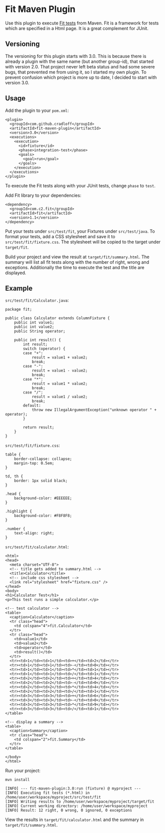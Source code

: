 # Fit Maven Plugin

Use this plugin to execute [Fit tests](http://fit.c2.com/) from Maven. Fit is a framework for tests
which are specified in a Html page. It is a great complement for JUnit.

## Versioning
The versioning for this plugin starts with 3.0. This is because there is already a plugin with the same
name (but another group-id), that started with version 2.0. That project never left beta status and had
some severe bugs, that prevented me from using it, so I started my own plugin. To prevent confusion
which project is more up to date, I decided to start with version 3.0.

## Usage
Add the plugin to your `pom.xml`:

    <plugin>
      <groupId>com.github.cradloff</groupId>
      <artifactId>fit-maven-plugin</artifactId>
      <version>3.0</version>
      <executions>
        <execution>
          <id>fixture</id>
          <phase>integration-test</phase>
          <goals>
            <goal>run</goal>
          </goals>
        </execution>
      </executions>
    </plugin>

To execute the Fit tests along with your JUnit tests, change `phase` to `test`.

Add Fit library to your dependencies:

    <dependency>
      <groupId>com.c2.fit</groupId>
      <artifactId>fit</artifactId>
      <version>1.1</version>
    </dependency>

Put your tests under `src/test/fit`, your Fixtures under `src/test/java`. To format your tests,
add a CSS stylesheet and save it to `src/test/fit/fixture.css`. The stylesheet will be copied
to the target under `target/fit`.

Build your project and view the result at `target/fit/summary.html`. The summary will list all
fit tests along with the number of right, wrong and exceptions. Additionally the time to execute the
test and the title are displayed.

## Example

`src/test/fit/Calculator.java`:

    package fit;
    
    public class Calculator extends ColumnFixture {
        public int value1;
        public int value2;
        public String operator;
    
        public int result() {
            int result;
            switch (operator) {
            case "+":
                result = value1 + value2;
                break;
            case "-":
                result = value1 - value2;
                break;
            case "*":
                result = value1 * value2;
                break;
            case "/":
                result = value1 / value2;
                break;
            default:
                throw new IllegalArgumentException("unknown operator " + operator);
            }
    
            return result;
        }
    }

`src/test/fit/fixture.css`:

    table {
        border-collapse: collapse;
        margin-top: 0.5em;
    }
    
    td, th {
        border: 1px solid black;
    }
    
    .head {
        background-color: #EEEEEE;
    }
    
    .highlight {
        background-color: #F8F8F8;
    }
    
    .number {
        text-align: right;
    }

`src/test/fit/calculator.html`:

    <html>
    <head>
      <meta charset="UTF-8">
      <!-- title gets added to summary.html -->
      <title>Calculator</title>
      <!-- include css stylesheet -->
      <link rel="stylesheet" href="fixture.css" />
    </head>
    <body>
    <h1>Calculator Test</h1>
    <p>This test runs a simple calculator.</p>
    
    <!-- test calculator -->
    <table>
      <caption>Calculator</caption>
      <tr class="head">
        <td colspan="4">fit.Calculator</td>
      </tr>
      <tr class="head">
        <td>value1</td>
        <td>value2</td>
        <td>operator</td>
        <td>result()</td>
      </tr>
      <tr><td>1</td><td>1</td><td>+</td><td>2</td></tr>
      <tr><td>1</td><td>1</td><td>-</td><td>0</td></tr>
      <tr><td>1</td><td>1</td><td>*</td><td>1</td></tr>
      <tr><td>1</td><td>1</td><td>/</td><td>1</td></tr>
      <tr><td>2</td><td>2</td><td>+</td><td>4</td></tr>
      <tr><td>2</td><td>2</td><td>-</td><td>0</td></tr>
      <tr><td>2</td><td>2</td><td>*</td><td>4</td></tr>
      <tr><td>2</td><td>2</td><td>/</td><td>1</td></tr>
      <tr><td>3</td><td>3</td><td>+</td><td>6</td></tr>
      <tr><td>3</td><td>3</td><td>-</td><td>0</td></tr>
      <tr><td>3</td><td>3</td><td>*</td><td>9</td></tr>
      <tr><td>3</td><td>3</td><td>/</td><td>1</td></tr>
    </table>
    
    <!-- display a summary -->
    <table>
      <caption>Summary</caption>
      <tr class="head">
        <td colspan="2">fit.Summary</td>
      </tr>
    </table>
    
    </body>
    </html>

Run your project:

    mvn install
    
    [INFO] --- fit-maven-plugin:3.0:run (fixture) @ myproject ---
    [INFO] Executing fit tests (*.html) in /home/user/workspace/myproject/src/test/fit
    [INFO] Writing results to /home/user/workspace/myproject/target/fit
    [INFO] Current working directory: /home/user/workspace/myproject
    [INFO] Result: 12 right, 0 wrong, 0 ignored, 0 exceptions

View the results in `target/fit/calculator.html` and the summary in `target/fit/summary.html`.

